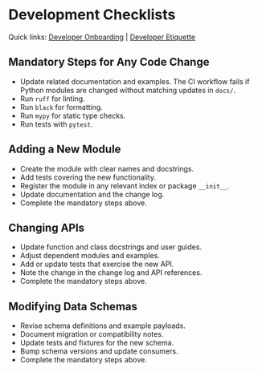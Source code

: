 # Development Checklists

Quick links: [Developer Onboarding](developer_onboarding.md) | [Developer Etiquette](developer_etiquette.md)

## Mandatory Steps for Any Code Change
- Update related documentation and examples. The CI workflow fails if Python modules are changed without matching updates in `docs/`.
- Run `ruff` for linting.
- Run `black` for formatting.
- Run `mypy` for static type checks.
- Run tests with `pytest`.

## Adding a New Module
- Create the module with clear names and docstrings.
- Add tests covering the new functionality.
- Register the module in any relevant index or package `__init__`.
- Update documentation and the change log.
- Complete the mandatory steps above.

## Changing APIs
- Update function and class docstrings and user guides.
- Adjust dependent modules and examples.
- Add or update tests that exercise the new API.
- Note the change in the change log and API references.
- Complete the mandatory steps above.

## Modifying Data Schemas
- Revise schema definitions and example payloads.
- Document migration or compatibility notes.
- Update tests and fixtures for the new schema.
- Bump schema versions and update consumers.
- Complete the mandatory steps above.

